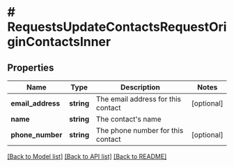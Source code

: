 # # RequestsUpdateContactsRequestOriginContactsInner

## Properties

Name | Type | Description | Notes
------------ | ------------- | ------------- | -------------
**email_address** | **string** | The email address for this contact | [optional]
**name** | **string** | The contact&#39;s name |
**phone_number** | **string** | The phone number for this contact | [optional]

[[Back to Model list]](../../README.md#models) [[Back to API list]](../../README.md#endpoints) [[Back to README]](../../README.md)
